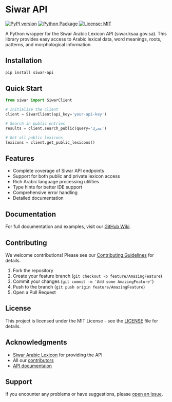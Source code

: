 # Siwar API

[![PyPI version](https://badge.fury.io/py/siwar-api.svg)](https://badge.fury.io/py/siwar-api)
[![Python Package](https://github.com/osama-ata/siwar-api/actions/workflows/python-package.yml/badge.svg)](https://github.com/osama-ata/siwar-api/actions/workflows/python-package.yml)
[![License: MIT](https://img.shields.io/badge/License-MIT-yellow.svg)](https://opensource.org/licenses/MIT)

A Python wrapper for the Siwar Arabic Lexicon API (siwar.ksaa.gov.sa). This library provides easy access to Arabic lexical data, word meanings, roots, patterns, and morphological information.

## Installation

```bash
pip install siwar-api
```

## Quick Start

```python
from siwar import SiwarClient

# Initialize the client
client = SiwarClient(api_key='your-api-key')

# Search in public entries
results = client.search_public(query='محرك')

# Get all public lexicons
lexicons = client.get_public_lexicons()
```

## Features

- Complete coverage of Siwar API endpoints
- Support for both public and private lexicon access
- Rich Arabic language processing utilities
- Type hints for better IDE support
- Comprehensive error handling
- Detailed documentation

## Documentation

For full documentation and examples, visit our [GitHub Wiki](https://github.com/osama-ata/siwar-api/wiki).

## Contributing

We welcome contributions! Please see our [Contributing Guidelines](CONTRIBUTING.md) for details.

1. Fork the repository
2. Create your feature branch (`git checkout -b feature/AmazingFeature`)
3. Commit your changes (`git commit -m 'Add some AmazingFeature'`)
4. Push to the branch (`git push origin feature/AmazingFeature`)
5. Open a Pull Request

## License

This project is licensed under the MIT License - see the [LICENSE](LICENSE) file for details.

## Acknowledgments

- [Siwar Arabic Lexicon](https://siwar.ksaa.gov.sa) for providing the API
- All our [contributors](CONTRIBUTORS.md)
- [API documentaion](https://siwar.ksaa.gov.sa/api-external)

## Support

If you encounter any problems or have suggestions, please [open an issue](https://github.com/osama-ata/siwar-api/issues/new/choose).
